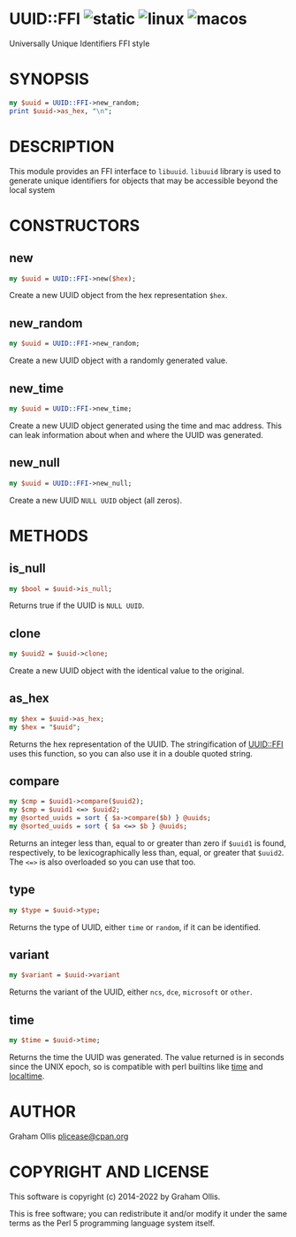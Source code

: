 # UUID::FFI ![static](https://github.com/uperl/UUID-FFI/workflows/static/badge.svg) ![linux](https://github.com/uperl/UUID-FFI/workflows/linux/badge.svg) ![macos](https://github.com/uperl/UUID-FFI/workflows/macos/badge.svg)

Universally Unique Identifiers FFI style

# SYNOPSIS

```perl
my $uuid = UUID::FFI->new_random;
print $uuid->as_hex, "\n";
```

# DESCRIPTION

This module provides an FFI interface to `libuuid`.
`libuuid` library is used to generate unique identifiers
for objects that may be accessible beyond the local system

# CONSTRUCTORS

## new

```perl
my $uuid = UUID::FFI->new($hex);
```

Create a new UUID object from the hex representation `$hex`.

## new\_random

```perl
my $uuid = UUID::FFI->new_random;
```

Create a new UUID object with a randomly generated value.

## new\_time

```perl
my $uuid = UUID::FFI->new_time;
```

Create a new UUID object generated using the time and mac address.
This can leak information about when and where the UUID was generated.

## new\_null

```perl
my $uuid = UUID::FFI->new_null;
```

Create a new UUID `NULL UUID`  object (all zeros).

# METHODS

## is\_null

```perl
my $bool = $uuid->is_null;
```

Returns true if the UUID is `NULL UUID`.

## clone

```perl
my $uuid2 = $uuid->clone;
```

Create a new UUID object with the identical value to the original.

## as\_hex

```perl
my $hex = $uuid->as_hex;
my $hex = "$uuid";
```

Returns the hex representation of the UUID.  The stringification of
[UUID::FFI](https://metacpan.org/pod/UUID::FFI) uses this function, so you can also use it in a double quoted string.

## compare

```perl
my $cmp = $uuid1->compare($uuid2);
my $cmp = $uuid1 <=> $uuid2;
my @sorted_uuids = sort { $a->compare($b) } @uuids;
my @sorted_uuids = sort { $a <=> $b } @uuids;
```

Returns an integer less than, equal to or greater than zero
if `$uuid1` is found, respectively, to be lexicographically
less than, equal, or greater that `$uuid2`.  The `<=>`
is also overloaded so you can use that too.

## type

```perl
my $type = $uuid->type;
```

Returns the type of UUID, either `time` or `random`,
if it can be identified.

## variant

```perl
my $variant = $uuid->variant
```

Returns the variant of the UUID, either `ncs`, `dce`, `microsoft` or `other`.

## time

```perl
my $time = $uuid->time;
```

Returns the time the UUID was generated.  The value returned is in seconds
since the UNIX epoch, so is compatible with perl builtins like [time](https://metacpan.org/pod/perlfunc#time) and
[localtime](https://metacpan.org/pod/perlfunc#localtime).

# AUTHOR

Graham Ollis <plicease@cpan.org>

# COPYRIGHT AND LICENSE

This software is copyright (c) 2014-2022 by Graham Ollis.

This is free software; you can redistribute it and/or modify it under
the same terms as the Perl 5 programming language system itself.
